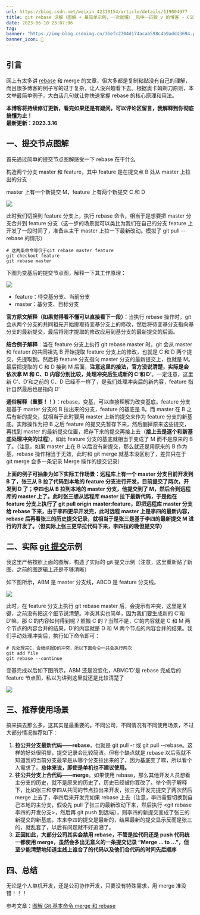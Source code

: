 ```yaml
---
url: https://blog.csdn.net/weixin_42310154/article/details/119004977
title: git rebase 详解（图解 + 最简单示例，一次就懂）_风中一匹狼 v 的博客 - CSDN 博客
date: 2023-06-10 23:07:06
tag: 
banner: "https://img-blog.csdnimg.cn/36efc2704d174acab598c4b9addd3694.png?"
banner_icon: 🔖
---
```

## 引言

网上有太多讲 [rebase](https://so.csdn.net/so/search?q=rebase&spm=1001.2101.3001.7020) 和 merge 的文章，但大多都是复制粘贴没有自己的理解，而且很多博客的例子写的过于复杂，让人没兴趣看下去。根据奥卡姆剃刀原则，本文举最简单例子，大白话几句就让你快速掌握 rebase 的核心原理和用法。

**本博客将持续修订更新，看完如果还是有疑问，可以评论区留言，我解释到你彻底搞懂为止！**  
**最新更新：2023.3.16**

## 一、提交节点图解

首先通过简单的提交节点图解感受一下 rebase 在干什么

构造两个分支 master 和 feature，其中 feature 是在提交点 B 处从 master 上拉出的分支

master 上有一个新提交 M，feature 上有两个新提交 C 和 D  

![](<assets/1686409626114.png>)

  
此时我们切换到 feature 分支上，执行 rebase 命令，相当于是想要把 master 分支合并到 feature 分支（这一步的场景就可以类比为我们在自己的分支 feature 上开发了一段时间了，准备从主干 master 上拉一下最新改动。模拟了 git pull --rebase 的情形）

```
# 这两条命令等价于git rebase master feature
git checkout feature
git rebase master

```

下图为变基后的提交节点图，解释一下其工作原理：  

![](<assets/1686409626216.png>)

*   feature：待变基分支、当前分支
*   master：基分支、目标分支

**官方原文解释（如果觉得看不懂可以直接看下一段）**：当执行 rebase 操作时，git 会从两个分支的共同祖先开始提取待变基分支上的修改，然后将待变基分支指向基分支的最新提交，最后将刚才提取的修改应用到基分支的最新提交的后面。

**结合例子解释**：当在 feature 分支上执行 git rebase master 时，git 会从 master 和 featuer 的共同祖先 B 开始提取 feature 分支上的修改，也就是 C 和 D 两个提交，先提取到。然后将 feature 分支指向 master 分支的最新提交上，也就是 M。最后把提取的 C 和 D 接到 M 后面，**注意这里的接法，官方没说清楚，实际是会依次拿 M 和 C、D 内容分别比较，处理冲突后生成新的 C’和 D’**。一定注意，这里新 C’、D’和之前的 C、D 已经不一样了，是我们处理冲突后的新内容，feature 指针自然最后也是指向 D’

**通俗解释（重要！！）**：rebase，变基，可以直接理解为改变基底。feature 分支是基于 master 分支的 B 拉出来的分支，feature 的基底是 B。而 master 在 B 之后有新的提交，就相当于此时要用 master 上新的提交来作为 feature 分支的新基底。实际操作为把 B 之后 feature 的提交先暂存下来，然后删掉原来这些提交，再找到 master 的最新提交位置，把存下来的提交再接上去（**接上去是逐个和新基底处理冲突的过程**），如此 feature 分支的基底就相当于变成了 M 而不是原来的 B 了。（注意，如果 master 上在 B 以后没有新提交，那么就还是用原来的 B 作为基，rebase 操作相当于无效，此时和 git merge 就基本没区别了，差异只在于 git merge 会多一条记录 Merge 操作的提交记录）

**上面的例子可抽象为如下实际工作场景：远程库上有一个 master 分支目前开发到 B 了，张三从 B 拉了代码到本地的 feature 分支进行开发，目前提交了两次，开发到 D 了；李四也从 B 拉到本地的 master 分支，他提交到了 M，然后合到远程库的 master 上了。此时张三想从远程库 master 拉下最新代码，于是他在 feature 分支上执行了 git pull origin master:feature，即把远程库 master 分支给 rebase 下来，由于李四更早开发完，此时远程 master 上是李四的最新内容，rebase 后再看张三的历史提交记录，就相当于是张三是基于李四的最新提交 M 进行的开发了。（但实际上张三更早拉代码下来，李四拉的晚但提交早）**

## 二、实际 [git 提交](https://so.csdn.net/so/search?q=git%E6%8F%90%E4%BA%A4&spm=1001.2101.3001.7020)示例

我这里严格按照上面的图解，构造了实际的 git 提交示例（注意，这里重新贴了新图，之前的图逻辑上还是不够清晰）

如下图所示，ABM 是 master 分支线，ABCD 是 feature 分支线。  

![](<assets/1686409626274.png>)

  
此时，在 feature 分支上执行 git rebase master 后，会提示有冲突，这里是关键，之前没有把这个细节说清楚。冲突其实也简单，因为我们要生成新的 C’和 D’嘛，那 C’的内容如何得到呢？照搬 C 的？当然不是，C’的内容就是 C 和 M 两个节点的内容合并的结果，D’的内容就是 D 和 M 两个节点的内容合并的结果。我们手动处理冲突后，执行如下命令即可：

```
# 先处理完C，会继续报D的冲突，所以下面命令一共会执行两次
git add file
git rebase --continue

```

变基完成以后如下图所示，ABM 还是没变化，ABMC’D’是 rebase 完成后的 feature 节点图，私以为讲到这里就还是比较清楚了  

![](<assets/1686409626329.png>)

## 三、推荐使用场景

搞来搞去那么多，这其实是最重要的。不同公司，不同情况有不同使用场景，不过大部分情况推荐如下：

1.  **拉公共分支最新代码——rebase**，也就是 git pull -r 或 git pull --rebase。这样的好处很明显，提交记录会比较简洁。但有个缺点就是 rebase 以后我就不知道我的当前分支最早是从哪个分支拉出来的了，因为基底变了嘛，所以看个人需求了。**总体来说，即使是单机也不建议使用。**
2.  **往公共分支上合代码——merge**。如果使用 rebase，那么其他开发人员想看主分支的历史，就不是原来的历史了，历史已经被你篡改了。举个例子解释下，比如张三和李四从共同的节点拉出来开发，张三先开发完提交了两次然后 merge 上去了，李四后来开发完如果 rebase 上去（注意，李四需要切换到自己本地的主分支，假设先 pull 了张三的最新改动下来，然后执行 <git rebase 李四的开发分支>，然后再 git push 到远端），则李四的新提交变成了张三的新提交的新基底，本来李四的提交是最新的，结果最新的提交显示反而是张三的，就乱套了，以后有问题就不好追溯了。
3.  **正因如此，大部分公司其实会禁用 rebase，不管是拉代码还是 push 代码统一都使用 merge，虽然会多出无意义的一条提交记录 “Merge … to …”，但至少能清楚地知道主线上谁合了的代码以及他们合代码的时间先后顺序**

## 四、总结

无论是个人单机开发，还是公司协作开发，只要没有特殊需求，用 merge 准没错！！！

参考文章：[图解 Git 基本命令 merge 和 rebase](https://www.cnblogs.com/michael-xiang/p/13179837.html)